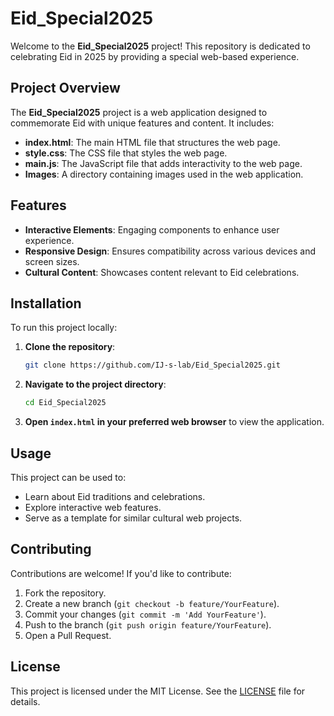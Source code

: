 # Eid_Special2025

Welcome to the **Eid_Special2025** project! This repository is dedicated to celebrating Eid in 2025 by providing a special web-based experience.

## Project Overview

The **Eid_Special2025** project is a web application designed to commemorate Eid with unique features and content. It includes:

- **index.html**: The main HTML file that structures the web page.
- **style.css**: The CSS file that styles the web page.
- **main.js**: The JavaScript file that adds interactivity to the web page.
- **Images**: A directory containing images used in the web application.

## Features

- **Interactive Elements**: Engaging components to enhance user experience.
- **Responsive Design**: Ensures compatibility across various devices and screen sizes.
- **Cultural Content**: Showcases content relevant to Eid celebrations.

## Installation

To run this project locally:

1. **Clone the repository**:

   ```bash
   git clone https://github.com/IJ-s-lab/Eid_Special2025.git
   ```

2. **Navigate to the project directory**:

   ```bash
   cd Eid_Special2025
   ```

3. **Open `index.html` in your preferred web browser** to view the application.

## Usage

This project can be used to:

- Learn about Eid traditions and celebrations.
- Explore interactive web features.
- Serve as a template for similar cultural web projects.

## Contributing

Contributions are welcome! If you'd like to contribute:

1. Fork the repository.
2. Create a new branch (`git checkout -b feature/YourFeature`).
3. Commit your changes (`git commit -m 'Add YourFeature'`).
4. Push to the branch (`git push origin feature/YourFeature`).
5. Open a Pull Request.

## License

This project is licensed under the MIT License. See the [LICENSE](LICENSE) file for details.
